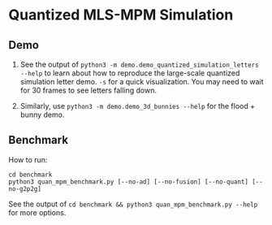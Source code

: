 # Quantized MLS-MPM Simulation

## Demo

1. See the output of `python3 -m demo.demo_quantized_simulation_letters --help` to learn about how to reproduce the large-scale quantized simulation letter demo. `-s` for a quick visualization. You may need to wait for 30 frames to see letters falling down.

2. Similarly, use `python3 -m demo.demo_3d_bunnies --help` for the flood + bunny demo.

## Benchmark

How to run:
```
cd benchmark
python3 quan_mpm_benchmark.py [--no-ad] [--no-fusion] [--no-quant] [--no-g2p2g]
```

See the output of `cd benchmark && python3 quan_mpm_benchmark.py --help` for more options.
